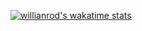 [![willianrod's wakatime stats](https://github-readme-stats.vercel.app/api/wakatime?username=ccairns33)](https://github.com/anuraghazra/github-readme-stats)

